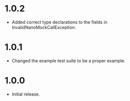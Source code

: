 # 1.0.2

* Added correct type declarations to the fields in InvalidNanoMockCallException.

# 1.0.1

* Changed the example test suite to be a proper example.

# 1.0.0

* Initial release.
